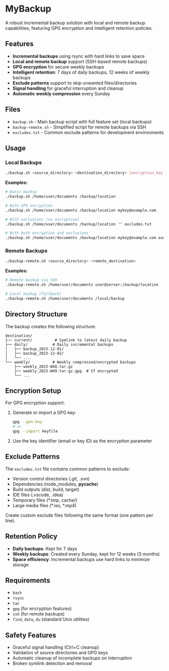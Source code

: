# MyBackup

A robust incremental backup solution with local and remote backup capabilities, featuring GPG encryption and intelligent retention policies.

## Features

- **Incremental backups** using rsync with hard links to save space
- **Local and remote backup** support (SSH-based remote backups)
- **GPG encryption** for secure weekly backups
- **Intelligent retention**: 7 days of daily backups, 12 weeks of weekly backups
- **Exclude patterns** support to skip unwanted files/directories
- **Signal handling** for graceful interruption and cleanup
- **Automatic weekly compression** every Sunday

## Files

- `backup.sh` - Main backup script with full feature set (local backups)
- `backup-remote.sh` - Simplified script for remote backups via SSH
- `excludes.txt` - Common exclude patterns for development environments

## Usage

### Local Backups

```bash
./backup.sh <source_directory> <destination_directory> [encryption_key] [exclude_file]
```

**Examples:**
```bash
# Basic backup
./backup.sh /home/user/documents /backup/location

# With GPG encryption
./backup.sh /home/user/documents /backup/location mykey@example.com

# With exclusions (no encryption)
./backup.sh /home/user/documents /backup/location "" excludes.txt

# With both encryption and exclusions
./backup.sh /home/user/documents /backup/location mykey@example.com excludes.txt
```

### Remote Backups

```bash
./backup-remote.sh <source_directory> <remote_destination>
```

**Examples:**
```bash
# Remote backup via SSH
./backup-remote.sh /home/user/documents user@server:/backup/location

# Local backup (fallback)
./backup-remote.sh /home/user/documents /local/backup
```

## Directory Structure

The backup creates the following structure:

```
destination/
├── current/          # Symlink to latest daily backup
├── daily/           # Daily incremental backups
│   ├── backup_2023-12-01/
│   ├── backup_2023-12-02/
│   └── ...
└── weekly/          # Weekly compressed/encrypted backups
    ├── weekly_2023-W48.tar.gz
    ├── weekly_2023-W49.tar.gz.gpg  # If encrypted
    └── ...
```

## Encryption Setup

For GPG encryption support:

1. Generate or import a GPG key:
   ```bash
   gpg --gen-key
   # or
   gpg --import keyfile
   ```

2. Use the key identifier (email or key ID) as the encryption parameter

## Exclude Patterns

The `excludes.txt` file contains common patterns to exclude:
- Version control directories (.git, .svn)
- Dependencies (node_modules, __pycache__)
- Build outputs (dist, build, target)
- IDE files (.vscode, .idea)
- Temporary files (*.tmp, cache/)
- Large media files (*.iso, *.mp4)

Create custom exclude files following the same format (one pattern per line).

## Retention Policy

- **Daily backups**: Kept for 7 days
- **Weekly backups**: Created every Sunday, kept for 12 weeks (3 months)
- **Space efficiency**: Incremental backups use hard links to minimize storage

## Requirements

- `bash`
- `rsync`
- `tar`
- `gpg` (for encryption features)
- `ssh` (for remote backups)
- `find`, `date`, `du` (standard Unix utilities)

## Safety Features

- Graceful signal handling (Ctrl+C cleanup)
- Validation of source directories and GPG keys
- Automatic cleanup of incomplete backups on interruption
- Broken symlink detection and removal
